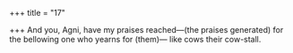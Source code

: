 +++
title = "17"

+++
And you, Agni, have my praises reached—(the praises generated) for  the bellowing one who yearns for (them)—
like cows their cow-stall.